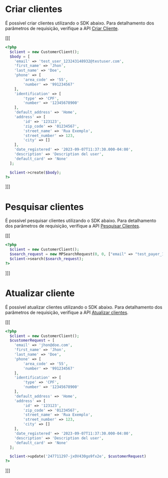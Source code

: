 # Criar clientes

É possível criar clientes utilizando o SDK abaixo. Para detalhamento dos parâmetros de requisição, verifique a API [Criar Cliente](https://www.mercadopago[FAKER][URL][DOMAIN]/developers/pt/reference/customers/_customers/post).

[[[
```php
<?php
  $client = new CustomerClient();
  $body = [
    'email' => 'test_user_123243148932@testuser.com',
    'first_name' => 'Jhon',
    'last_name' => 'Doe',
    'phone' => [
        'area_code' => '55',
        'number' => '991234567'
    ],
    'identification' => [
        'type' => 'CPF',
        'number' => '12345678900'
    ],
    'default_address' => 'Home',
    'address' => [
        'id' => '123123',
        'zip_code' => '01234567',
        'street_name' => 'Rua Exemplo',
        'street_number' => 123,
        'city' => []
    ],
    'date_registered' => '2023-09-07T11:37:30.000-04:00',
    'description' => 'Description del user',
    'default_card' => 'None'
  ];

  $client->create($body);
?>
```
]]]

# Pesquisar clientes

É possível pesquisar clientes utilizando o SDK abaixo. Para detalhamento dos parâmetros de requisição, verifique a API [Pesquisar Clientes](https://www.mercadopago[FAKER][URL][DOMAIN]/developers/pt/reference/customers/_customers_search/get).

[[[

```php
<?php
  $client = new CustomerClient();
  $search_request = new MPSearchRequest(0, 0, ["email" => "test_payer_12345@testuser.com"]);
  $client->search($search_request);
?>
```
]]]

# Atualizar cliente

É possível atualizar clientes utilizando o SDK abaixo. Para detalhamento dos parâmetros de requisição, verifique a API [Atualizar clientes](https://www.mercadopago[FAKER][URL][DOMAIN]/developers/pt/reference/customers/_customers_id/put).

[[[
```php
<?php
  $client = new CustomerClient();
  $customerRequest = [
    'email' => 'jhon@doe.com',
    'first_name' => 'Jhon',
    'last_name' => 'Doe',
    'phone' => [
        'area_code' => '55',
        'number' => '991234567'
    ],
    'identification' => [
        'type' => 'CPF',
        'number' => '12345678900'
    ],
    'default_address' => 'Home',
    'address' => [
        'id' => '123123',
        'zip_code' => '01234567',
        'street_name' => 'Rua Exemplo',
        'street_number' => 123,
        'city' => []
    ],
    'date_registered' => '2023-09-07T11:37:30.000-04:00',
    'description' => 'Description del user',
    'default_card' => 'None'
  ];

  $client->update('247711297-jxOV430go9fx2e', $customerRequest)
?>
```
]]]